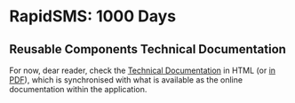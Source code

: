 RapidSMS: 1000 Days
===================
Reusable Components Technical Documentation
-------------------------------------------
For now, dear reader, check the <a href="thoutemplates/rapid1000.html">Technical Documentation</a> in HTML (or <a href="doc/rapid1000.pdf">in PDF</a>), which is synchronised with what is available as the online documentation within the application.
